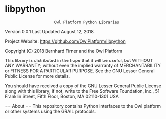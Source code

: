 libpython
=========
                          Owl Platform Python Libraries

Version 0.0.1
Last Updated August 12, 2018

Project Website: <https://github.com/OwlPlatform/libpython>

Copyright (C) 2018 Bernhard Firner and the Owl Platform

This library is distributed in the hope that it will be useful, but WITHOUT
ANY WARRANTY; without even the implied warranty of MERCHANTABILITY or FITNESS
FOR A PARTICULAR PURPOSE.  See the GNU Lesser General Public License for more
details.

You should have received a copy of the GNU Lesser General Public License along
with this library; if not, write to the Free Software Foundation, Inc., 51
Franklin Street, Fifth Floor, Boston, MA  02110-1301 USA

== About == 
  This repository contains Python interfaces to the Owl platform or other
  systems using the GRAIL protocols.
